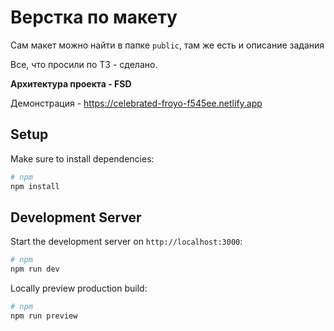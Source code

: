 # Верстка по макету

Сам макет можно найти в папке `public`, там же есть и описание задания

Все, что просили по ТЗ - сделано. 

**Архитектура проекта - FSD**

Демонстрация - https://celebrated-froyo-f545ee.netlify.app


## Setup
Make sure to install dependencies:

```bash
# npm
npm install
```

## Development Server

Start the development server on `http://localhost:3000`:

```bash
# npm
npm run dev
```


Locally preview production build:

```bash
# npm
npm run preview
```


